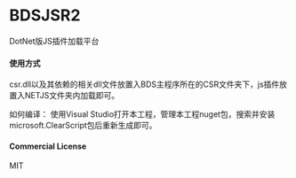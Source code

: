 # BDSJSR2
DotNet版JS插件加载平台

#### 使用方式
csr.dll以及其依赖的相关dll文件放置入BDS主程序所在的CSR文件夹下，js插件放置入NETJS文件夹内加载即可。

如何编译：
使用Visual Studio打开本工程，管理本工程nuget包，搜索并安装microsoft.ClearScript包后重新生成即可。

#### Commercial License
MIT